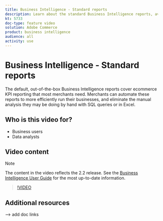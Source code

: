 ```yaml
---
title: Business Intelligence - Standard reports
description: Learn about the standard Business Intelligence reports, available out-of-the-box.
kt: 5733
doc-type: feature video
solution: Adobe Commerce
product: business intelligence
audience: all
activity: use
---
```


# Business Intelligence - Standard reports

The default, out-of-the-box Business Intelligence reports cover ecommerce KPI reporting that most merchants need. Merchants can automate these reports to more efficiently run their businesses, and eliminate the manual analysis they may be doing by hand with SQL queries or in Excel.

## Who is this video for?

- Business users
- Data analysts

## Video content

>[!NOTE]
>
>The content in the video reflects the 2.2 release. See the [Business Intelligence User Guide](https://docs.magento.com/mbi/) for the most up-to-date information.

>[!VIDEO](https://video.tv.adobe.com/v/35987?quality=12&learn=on)

## Additional resources

--> add doc links